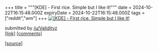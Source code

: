 +++
title = """[KDE] - First rice. Simple but I like it!"""
date = 2024-10-22T16:15:48.000Z
expiryDate = 2024-10-22T16:15:48.000Z
tags = ["reddit","wm"]
+++
[![[KDE] - First rice. Simple but I like it!](https://preview.redd.it/dp4fzg7n1cwd1.png?width=640&crop=smart&auto=webp&s=16aa9a9e25475c66e01ee72031c87308af08ff54 "[KDE] - First rice. Simple but I like it!")](https://www.reddit.com/r/unixporn/comments/1g9m1al/kde_first_rice_simple_but_i_like_it/)

submitted by [/u/Validityz](https://www.reddit.com/user/Validityz)  
[\[link\]](https://i.redd.it/dp4fzg7n1cwd1.png) [\[comments\]](https://www.reddit.com/r/unixporn/comments/1g9m1al/kde_first_rice_simple_but_i_like_it/)

[[source]](https://www.reddit.com/r/unixporn/comments/1g9m1al/kde_first_rice_simple_but_i_like_it/)
